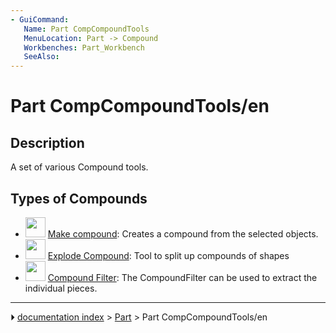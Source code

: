 ```yaml
---
- GuiCommand:
   Name: Part CompCompoundTools
   MenuLocation: Part -> Compound
   Workbenches: Part_Workbench
   SeeAlso: 
---
```


# Part CompCompoundTools/en

## Description

A set of various Compound tools.

## Types of Compounds 

-   <img alt="" src=images/Part_Compound.svg  style="width:32px;"> [Make compound](Part_Compound.md): Creates a compound from the selected objects.
-   <img alt="" src=images/Part_ExplodeCompound.svg  style="width:32px;"> [Explode Compound](Part_ExplodeCompound.md): Tool to split up compounds of shapes
-   <img alt="" src=images/Part_Compound‏‎Filter.svg  style="width:32px;"> [Compound Filter](Part_Compound‏‎Filter.md): The CompoundFilter can be used to extract the individual pieces.



---
⏵ [documentation index](../README.md) > [Part](Part_Workbench.md) > Part CompCompoundTools/en
